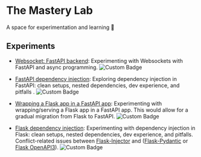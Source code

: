# The Mastery Lab

A space for experimentation and learning 🚀

## Experiments

- [Websocket: FastAPI backend](websocket-fastapi-poc/README.md): Experimenting with Websockets with FastAPI and async programming. ![Custom Badge](https://img.shields.io/badge/Outcome-Success-brightgreen)

- [FastAPI dependency injection](fast-api-dependency-injection-poc/README.md): Exploring dependency injection in FastAPI: clean setups, nested dependencies, dev experience, and pitfalls . ![Custom Badge](https://img.shields.io/badge/Outcome-Success-brightgreen)

- [Wrapping a Flask app in a FastAPI app](fast-api-mount-flask-app-poc/README.md): Experimenting with wrapping/serving a Flask app in a FastAPI app. This would allow for a gradual migration from Flask to FastAPI. ![Custom Badge](https://img.shields.io/badge/Outcome-Success-brightgreen)

- [Flask dependency injection](flask-dependency-injection-poc/README.md): Experimenting with dependency injection in Flask: clean setups, nested dependencies, dev experience, and pitfalls. Conflict-related issues between [Flask-Injector](https://github.com/python-injector/flask_injector) and ([Flask-Pydantic](https://github.com/bauerji/flask-pydantic) or [Flask OpenAPI3](https://github.com/luolingchun/flask-openapi3)). ![Custom Badge](https://img.shields.io/badge/Outcome-Unresolved-yellow)
